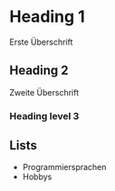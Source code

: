 # Heading 1
Erste Überschrift
## Heading 2
Zweite Überschrift
### Heading level 3 

## Lists
- Programmiersprachen
- Hobbys
